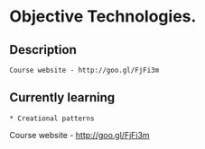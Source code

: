 Objective Technologies.
====================

Description
-----------

    Course website - http://goo.gl/FjFi3m

Currently learning
------------------

    * Creational patterns

Course website - http://goo.gl/FjFi3m

